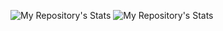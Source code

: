 ![My Repository's Stats](https://github-readme-stats.vercel.app/api?username=Kabeer75&show_icons=true)
![My Repository's Stats](https://github-readme-stats.vercel.app/api/top-langs/?username=Kabeer75&theme=blue-green)

